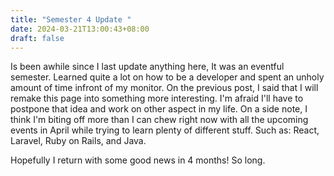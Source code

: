 ```yaml
---
title: "Semester 4 Update "
date: 2024-03-21T13:00:43+08:00
draft: false
---
```


<p>
Is been awhile since I last update anything here, It was an eventful semester. Learned quite a lot on how to be a developer and spent an unholy amount of time infront of my monitor. On the previous post, I said that I will remake this page into something more interesting. I'm afraid I'll have to postpone that idea and work on other aspect in my life. On a side note, I think I'm biting off more than I can chew right now with all the upcoming events in April while trying to learn plenty of different stuff. Such as: React, Laravel, Ruby on Rails, and Java.

Hopefully I return with some good news in 4 months!
So long.

</p>
